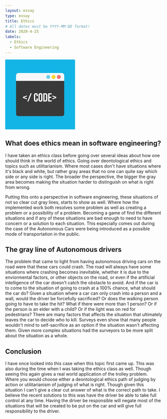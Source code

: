 ```yaml
---
layout: essay
type: essay
title: Ethics
# All dates must be YYYY-MM-DD format!
date: 2020-4-25
labels:
  - Ethics
  - Software Engineering
---
```

<img class="ui tiny right spaced image" src="../images/standard.png">

## What does ethics mean in software engineering?
	
I have taken an ethics class before going over several ideas about how one should think in the world of ethics. Going over deontological ethics and topics such as utilitarianism. Where most cases don't have situations where it's black and white, but rather gray areas that no one can quite say which side or any side is right. The broader the perspective, the bigger the gray area becomes making the situation harder to distinguish on what is right from wrong. 
	
Putting this onto a perspective in software engineering, these situations of not so clear cut gray lines, starts to show as well. Where how the implemented work both resolves some problem as well as creating a problem or a possibility of a problem. Becoming a game of find the different situations and if any of these situations are bad enough to need to have concern or a solution to each situation. This especially comes out during the case of the Autonomous Cars were being introduced as a possible mode of transportation in the public.
	
## The gray line of Autonomous drivers
	
The problem that came to light from having autonomous driving cars on the road were that these cars could crash. The road will always have some situations where crashing becomes inevitable, whether it is due to the enviormental factors, or other objects on the road, or even if the artificial intelligence of the car doesn't catch the obstacle to avoid. And if the car is to come to the situation of going to crash at a 100% chance, what should the car do? Given a situation where a car can only crash into a person and a wall, would the driver be forcefully sacrificed? Or does the walking person going to have to take the hit? What if there were more than 1 person? Or if the person is an elder with a child? Or if the light was on red for pedestrians? There are many factors that affects the situation that ultimately leaves the car to decide who to kill. Surveys even show that many people wouldn't mind to self-sacrifice as an option if the situation wasn't affecting them. Given more complex situations had the surveyors to be more split about the situation as a whole. 
	
	
## Conclusion
	
I have once looked into this case when this topic first came up. This was also during the time when I was taking the ethics class as well. Though seeing this again gives a  real world application of the trolley problem. Where you would choose either a deontological ethics path of judging by action or utilitarianism of judging of what is right. Though given this situation I can't give a clear cut answer of what is the correct path to take. I believe the recent solutions to this was have the driver be able to take full control at any time. Having the driver be responsible will negate most of the situations that will be created to be put on the car and will give full responsibility to the driver. 
